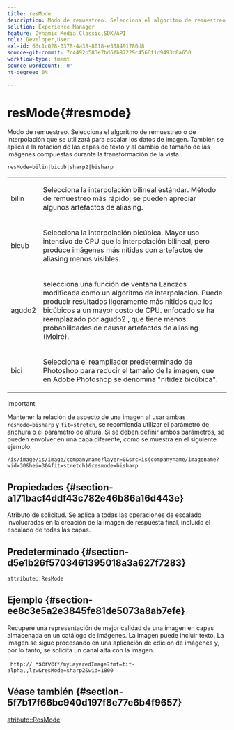 ```yaml
---
title: resMode
description: Modo de remuestreo. Selecciona el algoritmo de remuestreo o de interpolación que se utilizará para escalar los datos de imagen. También se aplica a la rotación de las capas de texto y al cambio de tamaño de las imágenes compuestas durante la transformación de la vista.
solution: Experience Manager
feature: Dynamic Media Classic,SDK/API
role: Developer,User
exl-id: 63c1c028-0378-4a38-8018-e358491786d8
source-git-commit: 7c4492b583e7bd6fb87229c4566f1d9493c8a650
workflow-type: tm+mt
source-wordcount: '0'
ht-degree: 0%

---
```


# resMode{#resmode}

Modo de remuestreo. Selecciona el algoritmo de remuestreo o de interpolación que se utilizará para escalar los datos de imagen. También se aplica a la rotación de las capas de texto y al cambio de tamaño de las imágenes compuestas durante la transformación de la vista.

`resMode=bilin|bicub|sharp2|bisharp`

<table id="table_FD658AC521E24EB9ADBB87F98549BC3B"> 
 <tbody> 
  <tr> 
   <td colname="col1"> <p> <span class="codeph"> bilin </span> </p> </td> 
   <td colname="col2"> <p>Selecciona la interpolación bilineal estándar. Método de remuestreo más rápido; se pueden apreciar algunos artefactos de aliasing. </p> </td> 
  </tr> 
  <tr> 
   <td colname="col1"> <p> <span class="codeph"> bicub </span> </p> </td> 
   <td colname="col2"> <p>Selecciona la interpolación bicúbica. Mayor uso intensivo de CPU que la interpolación bilineal, pero produce imágenes más nítidas con artefactos de aliasing menos visibles. </p> </td> 
  </tr> 
  <tr> 
   <td colname="col1"> <p> <span class="codeph"> agudo2 </span> </p> </td> 
   <td colname="col2"> <p>selecciona una función de ventana Lanczos modificada como un algoritmo de interpolación. Puede producir resultados ligeramente más nítidos que los bicúbicos a un mayor costo de CPU. <span class="codeph"> enfocado </span> se ha reemplazado por <span class="codeph"> agudo2 </span>, que tiene menos probabilidades de causar artefactos de aliasing (Moiré). </p> </td> 
  </tr> 
  <tr> 
   <td colname="col1"> <p> <span class="codeph"> bici </span> </p> </td> 
   <td colname="col2"> <p>Selecciona el reampliador predeterminado de Photoshop para reducir el tamaño de la imagen, que en Adobe Photoshop se denomina "nitidez bicúbica". </p> </td> 
  </tr> 
 </tbody> 
</table>

>[!IMPORTANT]
>
>Mantener la relación de aspecto de una imagen al usar ambas `resMode=bisharp` y `fit=stretch`, se recomienda utilizar el parámetro de anchura o el parámetro de altura. Si se deben definir ambos parámetros, se pueden envolver en una capa diferente, como se muestra en el siguiente ejemplo:
>
>`/is/image/is/image/companyname?layer=0&src=is(companyname/imagename?wid=30&hei=30&fit=stretch)&resmode=bisharp`

## Propiedades {#section-a171bacf4ddf43c782e46b86a16d443e}

Atributo de solicitud. Se aplica a todas las operaciones de escalado involucradas en la creación de la imagen de respuesta final, incluido el escalado de todas las capas.

## Predeterminado {#section-d5e1b26f5703461395018a3a627f7283}

`attribute::ResMode`

## Ejemplo {#section-ee8c3e5a2e3845fe81de5073a8ab7efe}

Recupere una representación de mejor calidad de una imagen en capas almacenada en un catálogo de imágenes. La imagen puede incluir texto. La imagen se sigue procesando en una aplicación de edición de imágenes y, por lo tanto, se solicita un canal alfa con la imagen.

` http:// *`server`*/myLayeredImage?fmt=tif-alpha,,lzw&resMode=sharp2&wid=1800`

## Véase también {#section-5f7b17f66bc940d197f8e77e6b4f9657}

[atributo::ResMode](../../../../../is-api/image-catalog/image-serving-api-ref/c-image-catalog-reference/c-attributes-reference/r-is-cat-resmode.md#reference-609095ef568743a086f28d87c54dafa2)
